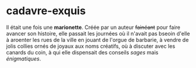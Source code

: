 # cadavre-exquis

Il était une fois une **marionette**. Créée par un auteur ~~fainéant~~ pour faire avancer son histoire, elle passait les journées où il n'avait pas bseoin d'elle à aroenter les rues de la ville en jouant de l'orgue de barbarie, à vendre de jolis collies ornés de joyaux aux noms créatifs, où à discuter avec les canards du coin, à qui elle dispensait des conseils _sages_ mais _énigmatiques_.
